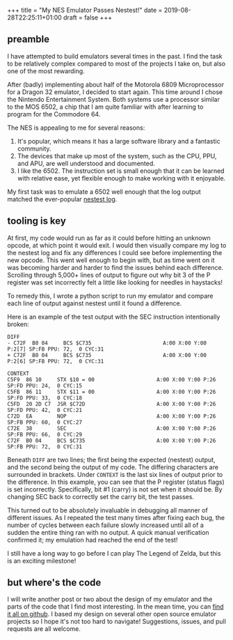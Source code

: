 +++
title = "My NES Emulator Passes Nestest!"
date = 2019-08-28T22:25:11+01:00
draft = false
+++

## preamble

I have attempted to build emulators several times in the past. I find the task to be relatively complex compared to most of the projects I take on, but also one of the most rewarding.

After (badly) implementing about half of the Motorola 6809 Microprocessor for a Dragon 32 emulator, I decided to start again. This time around I chose the Nintendo Entertainment System. Both systems use a processor similar to the MOS 6502, a chip that I am quite familiar with after learning to program for the Commodore 64.

The NES is appealing to me for several reasons:

1. It's popular, which means it has a large software library and a fantastic community.
2. The devices that make up most of the system, such as the CPU, PPU, and APU, are well understood and documented.
3. I like the 6502. The instruction set is small enough that it can be learned with relative ease, yet flexible enough to make working with it enjoyable.

My first task was to emulate a 6502 well enough that the log output matched the ever-popular [nestest log](http://www.qmtpro.com/~nes/misc/nestest.log).

## tooling is key

At first, my code would run as far as it could before hitting an unknown opcode, at which point it would exit. I would then visually compare my log to the nestest log and fix any differences I could see before implementing the new opcode. This went well enough to begin with, but as time went on it was becoming harder and harder to find the issues behind each difference. Scrolling through 5,000+ lines of output to figure out why bit 3 of the P register was set incorrectly felt a little like looking for needles in haystacks!

To remedy this, I wrote a python script to run my emulator and compare each line of output against nestest until it found a difference.

Here is an example of the test output with the SEC instruction intentionally broken:

```text
DIFF
- C72F  B0 04     BCS $C735                       A:00 X:00 Y:00 P:2[7] SP:FB PPU: 72,  0 CYC:31
+ C72F  B0 04     BCS $C735                       A:00 X:00 Y:00 P:2[6] SP:FB PPU: 72,  0 CYC:31

CONTEXT
C5F9  86 10     STX $10 = 00                    A:00 X:00 Y:00 P:26 SP:FD PPU: 24,  0 CYC:15
C5FB  86 11     STX $11 = 00                    A:00 X:00 Y:00 P:26 SP:FD PPU: 33,  0 CYC:18
C5FD  20 2D C7  JSR $C72D                       A:00 X:00 Y:00 P:26 SP:FD PPU: 42,  0 CYC:21
C72D  EA        NOP                             A:00 X:00 Y:00 P:26 SP:FB PPU: 60,  0 CYC:27
C72E  38        SEC                             A:00 X:00 Y:00 P:26 SP:FB PPU: 66,  0 CYC:29
C72F  B0 04     BCS $C735                       A:00 X:00 Y:00 P:26 SP:FB PPU: 72,  0 CYC:31
```

Beneath `DIFF` are two lines; the first being the expected (nestest) output, and the second being the output of my code. The differing characters are surrounded in brackets. Under `CONTEXT` is the last six lines of output prior to the difference. In this example, you can see that the P register (status flags) is set incorrectly. Specifically, bit #1 (carry) is not set when it should be. By changing SEC back to correctly set the carry bit, the test passes.

This turned out to be absolutely invaluable in debugging all manner of different issues. As I repeated the test many times after fixing each bug, the number of cycles between each failure slowly increased until all of a sudden the entire thing ran with no output. A quick manual verification confirmed it; my emulation had reached the end of the test!

I still have a long way to go before I can play The Legend of Zelda, but this is an exciting milestone!

## but where's the code

I will write another post or two about the design of my emulator and the parts of the code that I find most interesting. In the mean time, you can [find it all on github](https://github.com/backwardspy/nessa). I based my design on several other open source emulator projects so I hope it's not too hard to navigate! Suggestions, issues, and pull requests are all welcome.
